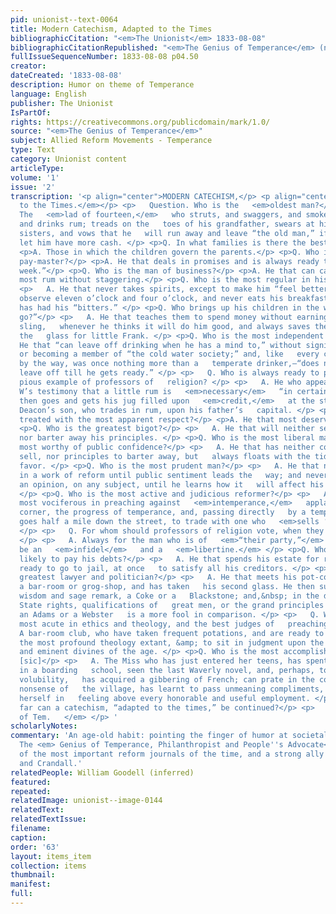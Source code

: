 ```yaml
---
pid: unionist--text-0064
title: Modern Catechism, Adapted to the Times
bibliographicCitation: "<em>The Unionist</em> 1833-08-08"
bibliographicCitationRepublished: "<em>The Genius of Temperance</em> (not yet researched)"
fullIssueSequenceNumber: 1833-08-08 p04.50
creator: 
dateCreated: '1833-08-08'
description: Humor on theme of Temperance
language: English
publisher: The Unionist
IsPartOf: 
rights: https://creativecommons.org/publicdomain/mark/1.0/
source: "<em>The Genius of Temperance</em>"
subject: Allied Reform Movements - Temperance
type: Text
category: Unionist content
articleType: 
volume: '1'
issue: '2'
transcription: '<p align="center">MODERN CATECHISM,</p> <p align="center"><em>Adapted
  to the Times.</em></p> <p>   Question. Who is the   <em>oldest man?</em> </p> <p>   Answer.
  The   <em>lad of fourteen,</em>   who struts, and swaggers, and smokes his cigar,
  and drinks rum; treads on the   toes of his grandfather, swears at his mother and
  sisters, and vows that he   will run away and leave “the old man,” if he will not
  let him have more cash. </p> <p>Q. In what families is there the best government?</p>
  <p>A. Those in which the children govern the parents.</p> <p>Q. Who is the promptest
  pay-master?</p> <p>A. He that deals in promises and is always ready to pay “next
  week.”</p> <p>Q. Who is the man of business?</p> <p>A. He that can carry off the
  most rum without staggering.</p> <p>Q. Who is the most regular in his habits?</p>
  <p>   A. He that never takes spirits, except to make him “feel better, is punctual   to
  observe eleven o’clock and four o’clock, and never eats his breakfast   before he
  has had his “bitters.” </p> <p>Q. Who brings up his children in the way they “should
  go?”</p> <p>   A. He that teaches them to spend money without earning it; mixes
  sling,   whenever he thinks it will do him good, and always saves the bottom of
  the   glass for little Frank. </p> <p>Q. Who is the most independent man?</p> <p>   A.
  He that “can leave off drinking when he has a mind to,” without signing a   pledge,
  or becoming a member of “the cold water society;” and, like   every confirmed drunkard,—who,
  by the way, was once nothing more than a   temperate drinker,—“does not intend to
  leave off till he gets ready.” </p> <p>   Q. Who is always ready to profit by the
  pious example of professors of   religion? </p> <p>   A. He who appeals to Dea.
  W’s testimony that a little rum is   <em>necessary</em>   “in certain cases,” and
  then goes and gets his jug filled upon   <em>credit,</em>   at the store of the
  Deacon’s son, who trades in rum, upon his father’s   capital. </p> <p>Q. Who is
  treated with the most apparent respect?</p> <p>A. He that most deserves to be hanged.</p>
  <p>Q. Who is the greatest bigot?</p> <p>   A. He that will neither sell his conscience,
  nor barter away his principles. </p> <p>Q. Who is the most liberal man, and the
  most worthy of public confidence?</p> <p>   A. He that has neither conscience to
  sell, nor principles to barter away, but   always floats with the tide of popular
  favor. </p> <p>Q. Who is the most prudent man?</p> <p>   A. He that never engages
  in a work of reform until public sentiment leads the   way; and never expresses
  an opinion, on any subject, until he learns how it   will affect his popularity.
  </p> <p>Q. Who is the most active and judicious reformer?</p> <p>   A. He that is
  most vociferous in preaching against   <em>intemperance,</em>   applauds, at every
  corner, the progress of temperance, and, passing directly   by a temperance store,
  goes half a mile down the street, to trade with one who   <em>sells ‘grog.’</em>
  </p> <p>   Q. For whom should professors of religion vote, when they go to the polls?
  </p> <p>   A. Always for the man who is of   <em>“their party,”</em>   though he
  be an   <em>infidel</em>   and a   <em>libertine.</em> </p> <p>Q. Who is the most
  likely to pay his debts?</p> <p>   A. He that spends his estate for rum, and stands
  ready to go to jail, at once   to satisfy all his creditors. </p> <p>Q. Who is the
  greatest lawyer and politician?</p> <p>   A. He that meets his pot-companions in
  a bar-room or grog-shop, and has taken   his second glass. He then surpasses in
  wisdom and sage remark, a Coke or a   Blackstone; and,&nbsp; in the discussion of
  State rights, qualifications of   great men, or the grand principles of the Constitution,
  an Adams or a Webster   is a more fool in comparison. </p> <p>   Q. Who are the
  most acute in ethics and theology, and the best judges of   preaching? </p> <p>   A.
  A bar-room club, who have taken frequent potations, and are ready to   criticize
  the most profound theology extant, &amp; to sit in judgment upon the   most learned
  and eminent divines of the age. </p> <p>Q. Who is the most accomplished young lady.
  [sic]</p> <p>   A. The Miss who has just entered her teens, has spent six weeks
  in a boarding   school, seen the last Waverly novel, and, perhaps, to add to her
  volubility,   has acquired a gibbering of French; can prate in the common-place
  nonsense of   the village, has learnt to pass unmeaning compliments, and prides
  herself in   feeling above every honorable and useful employment. </p> <p>Q. How
  far can a catechism, “adapted to the times,” be continued?</p> <p>   A.   <em>     Indefinitely.&nbsp;&nbsp;&nbsp;&nbsp;&nbsp;&nbsp;&nbsp;&nbsp;&nbsp;&nbsp;&nbsp;&nbsp;&nbsp;&nbsp;&nbsp;&nbsp;&nbsp;&nbsp;&nbsp;&nbsp;&nbsp;&nbsp;&nbsp;&nbsp;&nbsp;&nbsp;&nbsp;&nbsp;&nbsp;&nbsp;&nbsp;&nbsp;&nbsp;&nbsp;&nbsp;&nbsp;&nbsp;&nbsp;&nbsp;&nbsp;&nbsp;&nbsp;&nbsp;&nbsp;&nbsp;&nbsp;&nbsp;&nbsp;&nbsp;&nbsp;&nbsp;&nbsp;&nbsp;&nbsp;&nbsp;&nbsp;&nbsp;&nbsp;&nbsp;&nbsp;     Gen.
  of Tem.   </em> </p> '
scholarlyNotes: 
commentary: 'An age-old habit: pointing the finger of humor at societal declension.
  The <em> Genius of Temperance, Philanthropist and People''s Advocate</em> was one
  of the most important reform journals of the time, and a strong ally to Burleigh
  and Crandall.'
relatedPeople: William Goodell (inferred)
featured: 
repeated: 
relatedImage: unionist--image-0144
relatedText: 
relatedTextIssue: 
filename: 
caption: 
order: '63'
layout: items_item
collection: items
thumbnail: 
manifest: 
full: 
---
```

